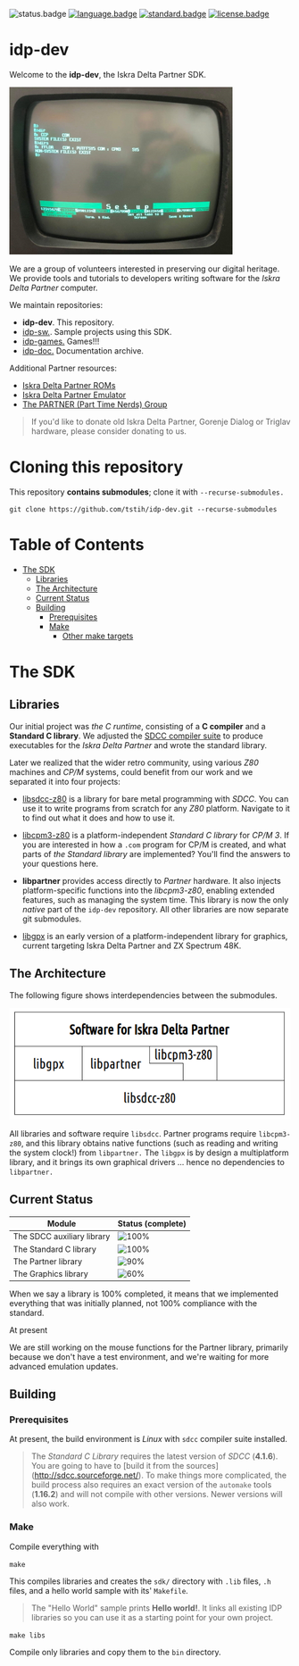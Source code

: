 ![status.badge] [![language.badge]][language.url] [![standard.badge]][standard.url] [![license.badge]][license.url]

# idp-dev

Welcome to the **idp-dev**, the Iskra Delta Partner SDK. 

 ![Iskra Delta Partner](doc/img/partner.jpg)

We are a group of volunteers interested in preserving our digital heritage. 
We provide tools and tutorials to developers writing software for the 
*Iskra Delta Partner* computer. 

We maintain repositories:

 * **idp-dev**. This repository.
 * [idp-sw.](https://github.com/tstih/idp-sw). Sample projects using this SDK.
 * [idp-games.](https://github.com/mgrcar/idp-games) Games!!!
 * [idp-doc.](https://github.com/tstih/idp-doc) Documentation archive.

Additional Partner resources:
 * [Iskra Delta Partner ROMs](https://github.com/rihardgDev/Iskra-Delta-Partner-ROM)
 * [Iskra Delta Partner Emulator](http://matejhorvat.si/sl/slorac/delta/partner/index.htm)
 * [The PARTNER (Part Time Nerds) Group](https://part-time-nerds.org/)

 > If you'd like to donate old Iskra Delta Partner, Gorenje Dialog 
 > or Triglav hardware, please consider donating to us.

# Cloning this repository

This repository **contains submodules**; clone it with `--recurse-submodules.`

~~~
git clone https://github.com/tstih/idp-dev.git --recurse-submodules
~~~

# Table of Contents

- [The SDK](#the-sdk)
  * [Libraries](#libraries)
  * [The Architecture](#the-architecture)
  * [Current Status](#current-status)
  * [Building](#building)
    + [Prerequisites](#prerequisites)
    + [Make](#make)
      - [Other make targets](#other-make-targets)

# The SDK

## Libraries

Our initial project was *the C runtime*, consisting of a **C compiler** and a **Standard C library**. We adjusted the [SDCC compiler suite](http://sdcc.sourceforge.net/) to produce executables for the *Iskra Delta Partner* and wrote the standard library.

Later we realized that the wider retro community, using various *Z80* machines and *CP/M* systems, could benefit from our work and we separated it into four projects:

 * [libsdcc-z80](https://github.com/tstih/libsdcc-z80) is a library for bare metal programming
   with *SDCC*. You can use it to write programs from scratch for any *Z80* platform. Navigate to it to find out what it does and how to use it.

 * [libcpm3-z80](https://github.com/tstih/libcpm3-z80) is a platform-independent 
   *Standard C library* for *CP/M 3*. If you are interested in how a `.com` program for
   CP/M is created, and what parts of *the Standard library* are implemented? You'll find 
   the answers to your questions here.

 * **libpartner** provides access directly to *Partner* hardware. It also injects platform-specific functions into the *libcpm3-z80*, enabling extended features, such as managing
   the system time. This library is now the only *native* part of the `idp-dev` repository. 
   All other libraries are now separate git submodules.

 * [libgpx](https://github.com/tstih/libgpx) is an early version of a platform-independent library 
   for graphics, current targeting Iskra Delta Partner and ZX Spectrum 48K. 

## The Architecture

The following figure shows interdependencies between the submodules.

 ![Library Interdependencies](doc/img/libs.png)

All libraries and software require `libsdcc`. Partner programs require `libcpm3-z80`, and 
this library obtains native functions (such as reading and writing the system clock!) from 
`libpartner.` The `libgpx` is by design a multiplatform library, and it brings its own 
graphical drivers ... hence no dependencies to `libpartner.`

## Current Status

| Module                     | Status (complete) |
|----------------------------|-------------------|
| The SDCC auxiliary library | ![100%](https://progress-bar.dev/100/)|
| The Standard C library     | ![100%](https://progress-bar.dev/100/)|  
| The Partner library        | ![90%](https://progress-bar.dev/90/)|
| The Graphics library       | ![60%](https://progress-bar.dev/60/)|

When we say a library is 100% completed, it means that we implemented everything that was 
initially planned, not 100% compliance with the standard.

At present

We are still working on the mouse functions for the Partner library, primarily because 
we don't have a test environment, and we're waiting for more advanced emulation updates.

## Building

### Prerequisites

At present, the build environment is *Linux* with `sdcc` compiler suite installed. 

 > The *Standard C Library* requires the latest version of *SDCC* (**4.1.6**). 
 > You are going to have to [build it from the sources]
 > (http://sdcc.sourceforge.net/). To make things more complicated, 
 > the build process also requires an exact version of the `automake` tools 
 > (**1.16.2**) and will not compile with other versions.
 > Newer versions will also work. 

### Make

Compile everything with 

`make`

This compiles libraries and creates the `sdk/` directory with `.lib` files, 
`.h` files, and a hello world sample with its' `Makefile`.

 > The "Hello World" sample prints **Hello world!**. It links all 
 > existing IDP libraries so you can use it as a starting point 
 > for your own project.

`make libs`

Compile only libraries and copy them to the `bin` directory.

[language.url]:   https://en.wikipedia.org/wiki/ANSI_C
[language.badge]: https://img.shields.io/badge/language-C-blue.svg

[standard.url]:   https://en.wikipedia.org/wiki/C89/
[standard.badge]: https://img.shields.io/badge/standard-C89-blue.svg

[license.url]:    https://github.com/tstih/nice/blob/master/LICENSE
[license.badge]:  https://img.shields.io/badge/license-MIT-blue.svg

[status.badge]:  https://img.shields.io/badge/status-stable-dkgreen.svg
